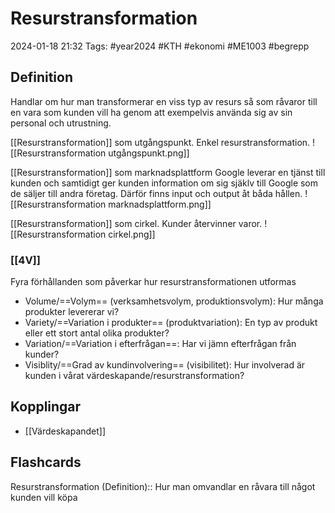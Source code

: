 # Resurstransformation

2024-01-18 21:32
Tags: #year2024 #KTH #ekonomi #ME1003 #begrepp

## Definition

Handlar om hur man transformerar en viss typ av resurs så som råvaror till en vara som kunden vill ha genom att exempelvis använda sig av sin personal och utrustning.

[[Resurstransformation]] som utgångspunkt. Enkel resurstransformation.
![[Resurstransformation utgångspunkt.png]]

[[Resurstransformation]] som marknadsplattform
Google leverar en tjänst till kunden och samtidigt ger kunden information om sig sjäklv till Google som de säljer till andra företag. Därför finns input och output åt båda hållen.
![[Resurstransformation marknadsplattform.png]]

[[Resurstransformation]] som cirkel. Kunder återvinner varor.
![[Resurstransformation cirkel.png]]

### [[4V]]

Fyra förhållanden som påverkar hur resurstransformationen utformas

- Volume/==Volym== (verksamhetsvolym, produktionsvolym): Hur många produkter levererar vi?
- Variety/==Variation i produkter== (produktvariation): En typ av produkt eller ett stort antal olika produkter?
- Variation/==Variation i efterfrågan==: Har vi jämn efterfrågan från kunder?
- Visiblity/==Grad av kundinvolvering== (visibilitet): Hur involverad är kunden i vårat värdeskapande/resurstransformation?

## Kopplingar

- [[Värdeskapandet]]

## Flashcards

Resurstransformation (Definition):: Hur man omvandlar en råvara till något kunden vill köpa
<!--SR:!2024-01-25,3,252!2024-01-26,4,270-->
